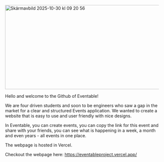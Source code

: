 <img width="1090" height="277" alt="Skärmavbild 2025-10-30 kl  09 20 56" src="https://github.com/user-attachments/assets/7bea9686-9b5b-4da1-8d12-d70f933d45ed" />

Hello and welcome to the Github of Eventable! 

We are four driven students and soon to be engineers who saw a gap in the market for a clear and structured Events application. We wanted to create a website that is easy to use and user friendly with nice designs. 

In Eventable, you can create events, you can copy the link for this event and share with your friends, you can see what is happening in a week, a month and even years - all events in one place. 

The webpage is hosted in Vercel.

Checkout the webpage here: https://eventableproject.vercel.app/

